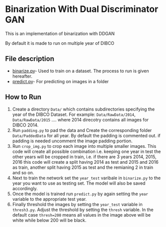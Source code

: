 # Binarization With Dual Discriminator GAN
This is an implementation of binarization with DDGAN

By default it is made to run on multiple year of DIBCO

## File description
* [binarize.py](binarize.py)- Used to train on a dataset. The process to run is given hereafter.
* [predict.py](predict.py)- For predicting on images in a folder

## How to Run
1. Create a directory ``Data/`` which contains subdirectories specifying the year of the DIBCO Dataset. For example: ``Data/RawData/2014``, ``Data/RawData/2015`` .... where 2014 direcotry contains all images for DIBCO 2014.
2. Run ``padding.py``  to pad the data and Create the corresponding folder ``Data/PaddedData`` for all year. By default the padding is commented out. if padding is needed uncomment the image padding portion.
3. Run ``crop_img.py`` to crop each image into multiple smaller images. This code will create all possible combination i.e. keeping one year in test the other years will be cropped in train, i.e. if there are 3 years 2014, 2015, 2016 this code will create a split having 2014 as test and 2015 and 2016 as train, another split having 2015 as test and the remianing 2 in train and so on.
4. Next to train the network set the ``year_test``  varibale in ``binarize.py`` to the year you want to use as testing set. The model will also be saved accordingly.
5. Once the model is trained run ``predict.py`` by again setting the ``year`` variable to the appropriate test year.
6. Finally threshold the images by setting the ``year_test`` variable in ``thresh3.py``.  Adjust the threshold by setting the ``thresh`` variable. In the default case ``thresh=200`` means all values in the image above will be white while below 200 will be black.
